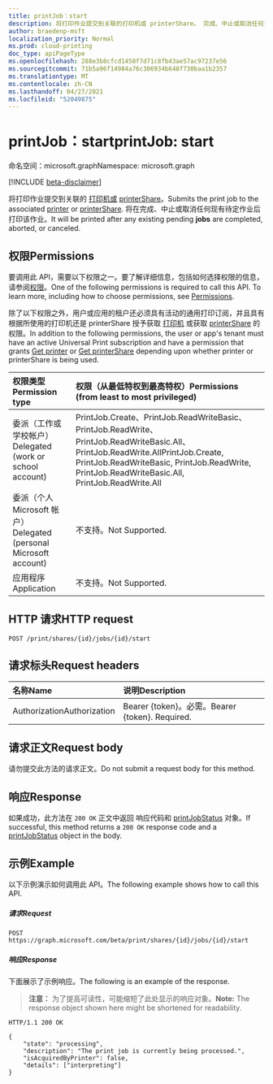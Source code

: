 ```yaml
---
title: printJob：start
description: 将打印作业提交到关联的打印机或 printerShare。 完成、中止或取消任何现有待定作业后，将打印该作业。
author: braedenp-msft
localization_priority: Normal
ms.prod: cloud-printing
doc_type: apiPageType
ms.openlocfilehash: 288e3b8cfcd1458f7d71c8fb43ae57ac97237e56
ms.sourcegitcommit: 71b5a96f14984a76c386934b648f730baa1b2357
ms.translationtype: MT
ms.contentlocale: zh-CN
ms.lasthandoff: 04/27/2021
ms.locfileid: "52049875"
---
```

# <a name="printjob-start"></a><span data-ttu-id="d3945-104">printJob：start</span><span class="sxs-lookup"><span data-stu-id="d3945-104">printJob: start</span></span>

<span data-ttu-id="d3945-105">命名空间：microsoft.graph</span><span class="sxs-lookup"><span data-stu-id="d3945-105">Namespace: microsoft.graph</span></span>

[!INCLUDE [beta-disclaimer](../../includes/beta-disclaimer.md)]

<span data-ttu-id="d3945-106">将打印作业提交到关联的 [打印机或](../resources/printer.md) [printerShare](../resources/printershare.md)。</span><span class="sxs-lookup"><span data-stu-id="d3945-106">Submits the print job to the associated [printer](../resources/printer.md) or [printerShare](../resources/printershare.md).</span></span> <span data-ttu-id="d3945-107">将在完成、中止或取消任何现有待定作业后打印该作业。</span><span class="sxs-lookup"><span data-stu-id="d3945-107">It will be printed after any existing pending **jobs** are completed, aborted, or canceled.</span></span>

## <a name="permissions"></a><span data-ttu-id="d3945-108">权限</span><span class="sxs-lookup"><span data-stu-id="d3945-108">Permissions</span></span>
<span data-ttu-id="d3945-p103">要调用此 API，需要以下权限之一。要了解详细信息，包括如何选择权限的信息，请参阅[权限](/graph/permissions-reference)。</span><span class="sxs-lookup"><span data-stu-id="d3945-p103">One of the following permissions is required to call this API. To learn more, including how to choose permissions, see [Permissions](/graph/permissions-reference).</span></span>

<span data-ttu-id="d3945-111">除了以下权限之外，用户或应用的租户还必须具有活动的通用打印订阅，并且具有根据所使用的打印机还是 printerShare 授予获取 [打印机](printer-get.md) 或获取 [printerShare](printershare-get.md) 的权限。</span><span class="sxs-lookup"><span data-stu-id="d3945-111">In addition to the following permissions, the user or app's tenant must have an active Universal Print subscription and have a permission that grants [Get printer](printer-get.md) or [Get printerShare](printershare-get.md) depending upon whether printer or printerShare is being used.</span></span>

|<span data-ttu-id="d3945-112">权限类型</span><span class="sxs-lookup"><span data-stu-id="d3945-112">Permission type</span></span> | <span data-ttu-id="d3945-113">权限（从最低特权到最高特权）</span><span class="sxs-lookup"><span data-stu-id="d3945-113">Permissions (from least to most privileged)</span></span> |
|:---------------|:--------------------------------------------|
|<span data-ttu-id="d3945-114">委派（工作或学校帐户）</span><span class="sxs-lookup"><span data-stu-id="d3945-114">Delegated (work or school account)</span></span>| <span data-ttu-id="d3945-115">PrintJob.Create、PrintJob.ReadWriteBasic、PrintJob.ReadWrite、PrintJob.ReadWriteBasic.All、PrintJob.ReadWrite.All</span><span class="sxs-lookup"><span data-stu-id="d3945-115">PrintJob.Create, PrintJob.ReadWriteBasic, PrintJob.ReadWrite, PrintJob.ReadWriteBasic.All, PrintJob.ReadWrite.All</span></span> |
|<span data-ttu-id="d3945-116">委派（个人 Microsoft 帐户）</span><span class="sxs-lookup"><span data-stu-id="d3945-116">Delegated (personal Microsoft account)</span></span>|<span data-ttu-id="d3945-117">不支持。</span><span class="sxs-lookup"><span data-stu-id="d3945-117">Not Supported.</span></span>|
|<span data-ttu-id="d3945-118">应用程序</span><span class="sxs-lookup"><span data-stu-id="d3945-118">Application</span></span>| <span data-ttu-id="d3945-119">不支持。</span><span class="sxs-lookup"><span data-stu-id="d3945-119">Not Supported.</span></span> |

## <a name="http-request"></a><span data-ttu-id="d3945-120">HTTP 请求</span><span class="sxs-lookup"><span data-stu-id="d3945-120">HTTP request</span></span>
```http
POST /print/shares/{id}/jobs/{id}/start
```
## <a name="request-headers"></a><span data-ttu-id="d3945-121">请求标头</span><span class="sxs-lookup"><span data-stu-id="d3945-121">Request headers</span></span>
| <span data-ttu-id="d3945-122">名称</span><span class="sxs-lookup"><span data-stu-id="d3945-122">Name</span></span>          | <span data-ttu-id="d3945-123">说明</span><span class="sxs-lookup"><span data-stu-id="d3945-123">Description</span></span>   |
|:--------------|:--------------|
| <span data-ttu-id="d3945-124">Authorization</span><span class="sxs-lookup"><span data-stu-id="d3945-124">Authorization</span></span> | <span data-ttu-id="d3945-p104">Bearer {token}。必需。</span><span class="sxs-lookup"><span data-stu-id="d3945-p104">Bearer {token}. Required.</span></span> |

## <a name="request-body"></a><span data-ttu-id="d3945-127">请求正文</span><span class="sxs-lookup"><span data-stu-id="d3945-127">Request body</span></span>

<span data-ttu-id="d3945-128">请勿提交此方法的请求正文。</span><span class="sxs-lookup"><span data-stu-id="d3945-128">Do not submit a request body for this method.</span></span> 

## <a name="response"></a><span data-ttu-id="d3945-129">响应</span><span class="sxs-lookup"><span data-stu-id="d3945-129">Response</span></span>
<span data-ttu-id="d3945-130">如果成功，此方法在 `200 OK` 正文中返回 响应代码和 [printJobStatus](../resources/printjobstatus.md) 对象。</span><span class="sxs-lookup"><span data-stu-id="d3945-130">If successful, this method returns a `200 OK` response code and a [printJobStatus](../resources/printjobstatus.md) object in the body.</span></span>

## <a name="example"></a><span data-ttu-id="d3945-131">示例</span><span class="sxs-lookup"><span data-stu-id="d3945-131">Example</span></span>
<span data-ttu-id="d3945-132">以下示例演示如何调用此 API。</span><span class="sxs-lookup"><span data-stu-id="d3945-132">The following example shows how to call this API.</span></span>
##### <a name="request"></a><span data-ttu-id="d3945-133">请求</span><span class="sxs-lookup"><span data-stu-id="d3945-133">Request</span></span>

```http
POST https://graph.microsoft.com/beta/print/shares/{id}/jobs/{id}/start
```

##### <a name="response"></a><span data-ttu-id="d3945-134">响应</span><span class="sxs-lookup"><span data-stu-id="d3945-134">Response</span></span>
<span data-ttu-id="d3945-135">下面展示了示例响应。</span><span class="sxs-lookup"><span data-stu-id="d3945-135">The following is an example of the response.</span></span> 
><span data-ttu-id="d3945-136">**注意：** 为了提高可读性，可能缩短了此处显示的响应对象。</span><span class="sxs-lookup"><span data-stu-id="d3945-136">**Note:** The response object shown here might be shortened for readability.</span></span>

```http
HTTP/1.1 200 OK

{
    "state": "processing",
    "description": "The print job is currently being processed.",
    "isAcquiredByPrinter": false,
    "details": ["interpreting"]
}
```



